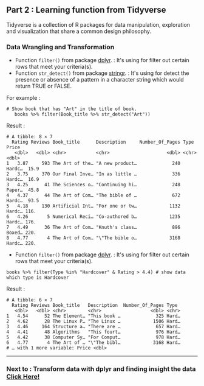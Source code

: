 ## Part 2 : Learning function from Tidyverse
Tidyverse is a collection of R packages for data manipulation, exploration and visualization that share a common design philosophy.   
### Data Wrangling and Transformation
- Function `filter()` from package [dplyr](https://dplyr.tidyverse.org/reference/filter.html#details). : It's using for filter out certain rows that meet your criteria(s).
- Function `str_detect()` from package [stringr](https://stringr.tidyverse.org/#usage). : It's using for detect the presence or absence of a pattern in a character string which would return TRUE or FALSE. 

For example :
```
# Show book that has "Art" in the title of book.
   books %>% filter(Book_title %>% str_detect("Art"))
```
Result :
```
# A tibble: 8 × 7
  Rating Reviews Book_title      Description     Number_Of_Pages Type   Price
   <dbl>   <dbl> <chr>           <chr>                     <dbl> <chr>  <dbl>
1   3.87     593 The Art of the… "A new product…             240 Hardc…  15.9
2   3.75     370 Our Final Inve… "In as little …             336 Hardc…  16.9
3   4.25      41 The Sciences o… "Continuing hi…             248 Paper…  45.8
4   4.37      44 The Art of Com… "The bible of …             672 Hardc…  93.5
5   4.18     130 Artificial Int… "For one or tw…            1132 Hardc… 116. 
6   4.26       5 Numerical Reci… "Co-authored b…            1235 Hardc… 176. 
7   4.49      36 The Art of Com… "Knuth's class…             896 Boxed… 220. 
8   4.77       4 The Art of Com… "\"The bible o…            3168 Hardc… 220.
```

- Function `filter()` from package [dplyr](https://dplyr.tidyverse.org/articles/dplyr.html#select-columns-with-select). : It's using for filter out certain rows that meet your criteria(s).
```
books %>% filter(Type %in% "Hardcover" & Rating > 4.4) # show data which type is Hardcover
```
Result :
```
# A tibble: 6 × 7
  Rating Reviews Book_title   Description  Number_Of_Pages Type 
   <dbl>   <dbl> <chr>        <chr>                  <dbl> <chr>
1   4.54      52 The Element… "This book …             325 Hard…
2   4.62      28 The Linux P… "The Linux …            1506 Hard…
3   4.46     164 Structure a… "There are …             657 Hard…
4   4.41      48 Algorithms   "This fourt…             976 Hard…
5   4.42      38 Computer Sy… "For Comput…             978 Hard…
6   4.77       4 The Art of … "\"The bibl…            3168 Hard…
# … with 1 more variable: Price <dbl>
```
---
### Next to : Transform data with dplyr and finding insight the data [Click Here!](https://github.com/punchsppt/INT214/blob/main/W04_63130500159/insight_data.md)
